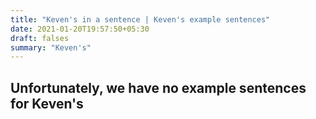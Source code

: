 ```yaml
---
title: "Keven's in a sentence | Keven's example sentences"
date: 2021-01-20T19:57:50+05:30
draft: falses
summary: "Keven's"
---
```

## Unfortunately, we have no example sentences for Keven's                 
